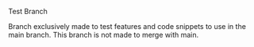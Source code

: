 Test Branch

Branch exclusively made to test features and code snippets to use in the main branch.
This branch is not made to merge with main.
